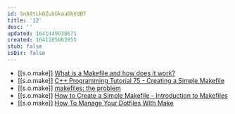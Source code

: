 ```yaml
---
id: SnA0tLk0ZubGkaaOhVdB7
title: '12'
desc: ''
updated: 1641449938671
created: 1641105063955
stub: false
isDir: false
---
```


-  [[s.o.make]] [What is a Makefile and how does it work?][1]
  -  [[s.o.make]] [C++ Programming Tutorial 75 - Creating a Simple Makefile][2]
  -  [[s.o.make]] [makefiles: the problem][3]
  -  [[s.o.make]] [How to Create a Simple Makefile - Introduction to Makefiles][4]
  -  [[s.o.make]] [How To Manage Your Dotfiles With Make][5]

[1]: https://opensource.com/article/18/8/what-how-makefile
[2]: https://youtu.be/6Gw1rNyTJWA
[3]: https://calmcode.io/makefiles/the-problem.html
[4]: https://youtu.be/_r7i5X0rXJk
[5]: https://youtu.be/aP8eggU2CaU
